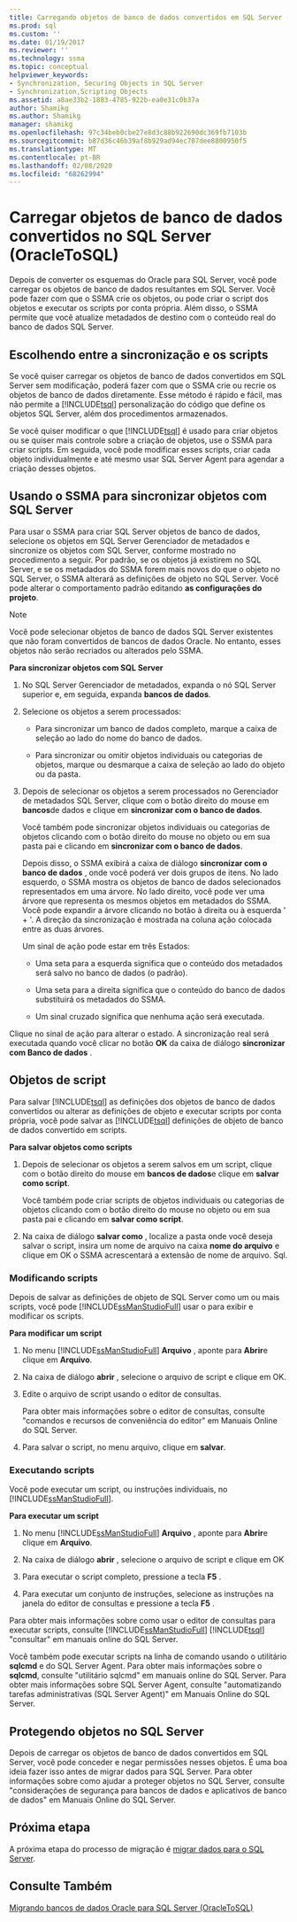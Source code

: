 ```yaml
---
title: Carregando objetos de banco de dados convertidos em SQL Server (OracleToSQL) | Microsoft Docs
ms.prod: sql
ms.custom: ''
ms.date: 01/19/2017
ms.reviewer: ''
ms.technology: ssma
ms.topic: conceptual
helpviewer_keywords:
- Synchronization, Securing Objects in SQL Server
- Synchronization,Scripting Objects
ms.assetid: a8ae33b2-1883-4785-922b-ea0e31c0b37a
author: Shamikg
ms.author: Shamikg
manager: shamikg
ms.openlocfilehash: 97c34beb0cbe27e8d3c88b922690dc369fb7103b
ms.sourcegitcommit: b87d36c46b39af8b929ad94ec707dee8800950f5
ms.translationtype: MT
ms.contentlocale: pt-BR
ms.lasthandoff: 02/08/2020
ms.locfileid: "68262994"
---
```

# <a name="loading-converted-database-objects-into-sql-server-oracletosql"></a>Carregar objetos de banco de dados convertidos no SQL Server (OracleToSQL)
Depois de converter os esquemas do Oracle para SQL Server, você pode carregar os objetos de banco de dados resultantes em SQL Server. Você pode fazer com que o SSMA crie os objetos, ou pode criar o script dos objetos e executar os scripts por conta própria. Além disso, o SSMA permite que você atualize metadados de destino com o conteúdo real do banco de dados SQL Server.  
  
## <a name="choosing-between-synchronization-and-scripts"></a>Escolhendo entre a sincronização e os scripts  
Se você quiser carregar os objetos de banco de dados convertidos em SQL Server sem modificação, poderá fazer com que o SSMA crie ou recrie os objetos de banco de dados diretamente. Esse método é rápido e fácil, mas não permite a [!INCLUDE[tsql](../../includes/tsql-md.md)] personalização do código que define os objetos SQL Server, além dos procedimentos armazenados.  
  
Se você quiser modificar o que [!INCLUDE[tsql](../../includes/tsql-md.md)] é usado para criar objetos ou se quiser mais controle sobre a criação de objetos, use o SSMA para criar scripts. Em seguida, você pode modificar esses scripts, criar cada objeto individualmente e até mesmo usar SQL Server Agent para agendar a criação desses objetos.  
  
## <a name="using-ssma-to-synchronize-objects-with-sql-server"></a>Usando o SSMA para sincronizar objetos com SQL Server  
Para usar o SSMA para criar SQL Server objetos de banco de dados, selecione os objetos em SQL Server Gerenciador de metadados e sincronize os objetos com SQL Server, conforme mostrado no procedimento a seguir. Por padrão, se os objetos já existirem no SQL Server, e se os metadados do SSMA forem mais novos do que o objeto no SQL Server, o SSMA alterará as definições de objeto no SQL Server. Você pode alterar o comportamento padrão editando **as configurações do projeto**.  
  
> [!NOTE]  
> Você pode selecionar objetos de banco de dados SQL Server existentes que não foram convertidos de bancos de dados Oracle. No entanto, esses objetos não serão recriados ou alterados pelo SSMA.  
  
**Para sincronizar objetos com SQL Server**  
  
1.  No SQL Server Gerenciador de metadados, expanda o nó SQL Server superior e, em seguida, expanda **bancos de dados**.  
  
2.  Selecione os objetos a serem processados:  
  
    -   Para sincronizar um banco de dados completo, marque a caixa de seleção ao lado do nome do banco de dados.  
  
    -   Para sincronizar ou omitir objetos individuais ou categorias de objetos, marque ou desmarque a caixa de seleção ao lado do objeto ou da pasta.  
  
3.  Depois de selecionar os objetos a serem processados no Gerenciador de metadados SQL Server, clique com o botão direito do mouse em **bancos**de dados e clique em **sincronizar com o banco de dados**.  
  
    Você também pode sincronizar objetos individuais ou categorias de objetos clicando com o botão direito do mouse no objeto ou em sua pasta pai e clicando em **sincronizar com o banco de dados**.  
  
    Depois disso, o SSMA exibirá a caixa de diálogo **sincronizar com o banco de dados** , onde você poderá ver dois grupos de itens. No lado esquerdo, o SSMA mostra os objetos de banco de dados selecionados representados em uma árvore. No lado direito, você pode ver uma árvore que representa os mesmos objetos em metadados do SSMA. Você pode expandir a árvore clicando no botão à direita ou à esquerda ' + '. A direção da sincronização é mostrada na coluna ação colocada entre as duas árvores.  
  
    Um sinal de ação pode estar em três Estados:  
  
    -   Uma seta para a esquerda significa que o conteúdo dos metadados será salvo no banco de dados (o padrão).  
  
    -   Uma seta para a direita significa que o conteúdo do banco de dados substituirá os metadados do SSMA.  
  
    -   Um sinal cruzado significa que nenhuma ação será executada.  
  
Clique no sinal de ação para alterar o estado. A sincronização real será executada quando você clicar no botão **OK** da caixa de diálogo **sincronizar com Banco de dados** .  
  
## <a name="scripting-objects"></a>Objetos de script  
Para salvar [!INCLUDE[tsql](../../includes/tsql-md.md)] as definições dos objetos de banco de dados convertidos ou alterar as definições de objeto e executar scripts por conta própria, você pode salvar as [!INCLUDE[tsql](../../includes/tsql-md.md)] definições de objeto de banco de dados convertido em scripts.  
  
**Para salvar objetos como scripts**  
  
1.  Depois de selecionar os objetos a serem salvos em um script, clique com o botão direito do mouse em **bancos de dados**e clique em **salvar como script**.  
  
    Você também pode criar scripts de objetos individuais ou categorias de objetos clicando com o botão direito do mouse no objeto ou em sua pasta pai e clicando em **salvar como script**.  
  
2.  Na caixa de diálogo **salvar como** , localize a pasta onde você deseja salvar o script, insira um nome de arquivo na caixa **nome do arquivo** e clique em OK o SSMA acrescentará a extensão de nome de arquivo. Sql.  
  
### <a name="modifying-scripts"></a>Modificando scripts  
Depois de salvar as definições de objeto de SQL Server como um ou mais scripts, você pode [!INCLUDE[ssManStudioFull](../../includes/ssmanstudiofull-md.md)] usar o para exibir e modificar os scripts.  
  
**Para modificar um script**  
  
1.  No menu [!INCLUDE[ssManStudioFull](../../includes/ssmanstudiofull-md.md)] **Arquivo** , aponte para **Abrir**e clique em **Arquivo**.  
  
2.  Na caixa de diálogo **abrir** , selecione o arquivo de script e clique em OK.
  
3.  Edite o arquivo de script usando o editor de consultas.  
  
    Para obter mais informações sobre o editor de consultas, consulte "comandos e recursos de conveniência do editor" em Manuais Online do SQL Server.  
  
4.  Para salvar o script, no menu arquivo, clique em **salvar**.  
  
### <a name="running-scripts"></a>Executando scripts  
Você pode executar um script, ou instruções individuais, no [!INCLUDE[ssManStudioFull](../../includes/ssmanstudiofull-md.md)].  
  
**Para executar um script**  
  
1.  No menu [!INCLUDE[ssManStudioFull](../../includes/ssmanstudiofull-md.md)] **Arquivo** , aponte para **Abrir**e clique em **Arquivo**.  
  
2.  Na caixa de diálogo **abrir** , selecione o arquivo de script e clique em OK  
  
3.  Para executar o script completo, pressione a tecla **F5** .  
  
4.  Para executar um conjunto de instruções, selecione as instruções na janela do editor de consultas e pressione a tecla **F5** .  
  
Para obter mais informações sobre como usar o editor de consultas para executar scripts, consulte [!INCLUDE[ssManStudioFull](../../includes/ssmanstudiofull-md.md)] [!INCLUDE[tsql](../../includes/tsql-md.md)] "consultar" em manuais online do SQL Server.  
  
Você também pode executar scripts na linha de comando usando o utilitário **sqlcmd** e do SQL Server Agent. Para obter mais informações sobre o **sqlcmd**, consulte "utilitário sqlcmd" em manuais online do SQL Server. Para obter mais informações sobre SQL Server Agent, consulte "automatizando tarefas administrativas (SQL Server Agent)" em Manuais Online do SQL Server.  
  
## <a name="securing-objects-in-sql-server"></a>Protegendo objetos no SQL Server  
Depois de carregar os objetos de banco de dados convertidos em SQL Server, você pode conceder e negar permissões nesses objetos. É uma boa ideia fazer isso antes de migrar dados para SQL Server. Para obter informações sobre como ajudar a proteger objetos no SQL Server, consulte "considerações de segurança para bancos de dados e aplicativos de banco de dados" em Manuais Online do SQL Server.  
  
## <a name="next-step"></a>Próxima etapa  
A próxima etapa do processo de migração é [migrar dados para o SQL Server](migrating-oracle-data-into-sql-server-oracletosql.md).  
  
## <a name="see-also"></a>Consulte Também  
[Migrando bancos de dados Oracle para SQL Server &#40;OracleToSQL&#41;](../../ssma/oracle/migrating-oracle-databases-to-sql-server-oracletosql.md)  
  
